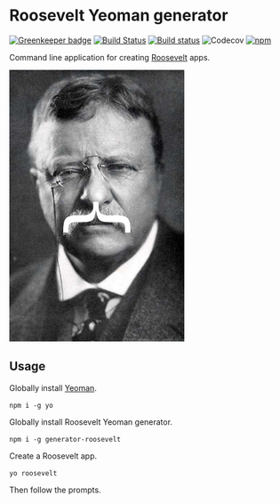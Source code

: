 Roosevelt Yeoman generator
===

[![Greenkeeper badge](https://badges.greenkeeper.io/rooseveltframework/generator-roosevelt.svg)](https://greenkeeper.io/) [![Build Status](https://travis-ci.org/rooseveltframework/generator-roosevelt.svg?branch=master)](https://travis-ci.org/rooseveltframework/generator-roosevelt) [![Build status](https://ci.appveyor.com/api/projects/status/b68pbhkh7ng58s7n?svg=true)](https://ci.appveyor.com/project/kethinov/generator-roosevelt) ![Codecov](https://img.shields.io/codecov/c/github/rooseveltframework/generator-roosevelt.svg) [![npm](https://img.shields.io/npm/v/generator-roosevelt.svg)](https://www.npmjs.com/package/generator-roosevelt)

Command line application for creating [Roosevelt](https://github.com/rooseveltframework/roosevelt) apps.

![Teddy Roosevelt's facial hair is a curly brace.](https://raw.githubusercontent.com/rooseveltframework/generator-roosevelt/master/generators/app/templates/statics/images/teddy.jpg "Teddy Roosevelt's facial hair is a curly brace.")

Usage
---

Globally install [Yeoman](http://yeoman.io).

```
npm i -g yo
```

Globally install Roosevelt Yeoman generator.

```
npm i -g generator-roosevelt
```

Create a Roosevelt app.

```
yo roosevelt
```

Then follow the prompts.
